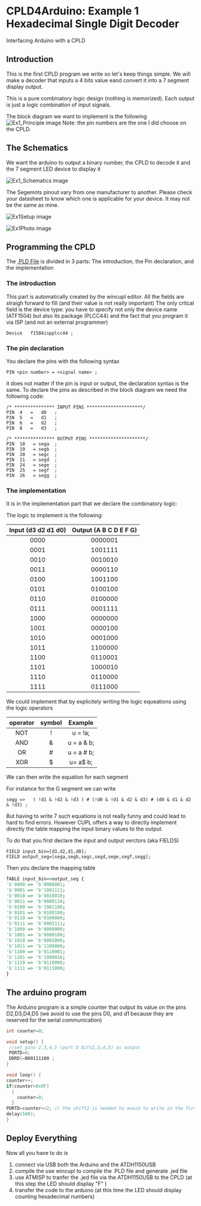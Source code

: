 # CPLD4Arduino: Example 1 Hexadecimal Single Digit Decoder
Interfacing Arduino with a CPLD
## Introduction

This is the first CPLD program we write so let's keep things simple.
We will make a decoder that inputs a 4 bits value eand convert it into a 7 segment display output.

This is a pure combinatory logic design (nothing is memorized). Each output is just a logic combination of input signals.

The block diagram we want to implement is the following
![Ex1_Principle image](/images/Ex1_Principle.png)
Note: the pin numbers are the one I did choose on the CPLD.

## The Schematics

We want the arduino to output a binary number, the CPLD to decode it and the 7 segment LED device to display it

![Ex1_Schematics image](/images/Ex1_Schematics.png)

The Segemnts pinout vary from one manufacturer to another. Please check your datasheet to know which one is applicable for your device. It may not be the same as mine.

![Ex1Setup image](/images/Ex1Setup.png)

![Ex1Photo image](/images/Ex1Photo.jpg)
## Programming the CPLD

The [.PLD File](/EX1_CPLD_hexDisplay/BINTO7SEG2.PLD) is divided in 3 parts:
The introduction, the Pin declaration, and the implementation

### The introduction

This part is automatically created by the wincupl editor.
All the fields are straigh forward to fill (and their value is not really important)
The only critcal field is the device type: you have to specify not only the device name (ATF1504) but also its package (PLCC44) and the fact that you program it via ISP (and not an external programmer)

```
Device   f1504ispplcc44 ;
```


### The pin declaration
You declare the pins with the following syntax
```
PIN <pin number> = <signal name> ;
```

it does not matter if the pin is input or output, the declaration syntax is the same. To declare the pins as described in the block diagram we need the following code:

```
/* *************** INPUT PINS *********************/
PIN  4   =   d0   ; 
PIN  5   =   d1   ; 
PIN  6   =   d2   ; 
PIN  8   =   d3   ; 

/* *************** OUTPUT PINS *********************/
PIN  18   = sega  ; 
PIN  19   = segb  ; 
PIN  20   = segc  ; 
PIN  21   = segd  ; 
PIN  24   = sege  ; 
PIN  25   = segf  ; 
PIN  26   = segg  ; 
```



### The implementation

It is in the implementation part that we declare the combinatory logic:

The logic to implement is the following:


|Input (d3 d2 d1 d0) | Output (A B C D E F G) |
| :---: | :---: |
|0000  |0000001|
|0001  |1001111|
|0010  |0010010|
|0011  |0000110|
|0100  |1001100|
|0101  |0100100|
|0110  |0100000|
|0111  |0001111|
|1000  |0000000|
|1001  |0000100|
|1010  |0001000|
|1011  |1100000|
|1100  |0110001|
|1101  |1000010|
|1110  |0110000|
|1111  |0111000|

We could implement that by explicitely writing the logic equeations using the logic operators

| operator | symbol | Example |
| :---: | :---:| :---: |
| NOT | ! | u = !a; |
| AND | & | u = a & b; |
| OR | # | u = a # b; |
| XOR | $ | u= a$ b; |

We can then write the equation for each segment

For instance for the G segment we can write
```
segg =>   ( !d1 & !d2 & !d3 ) # (!d0 & !d1 & d2 & d3) # (d0 & d1 & d2 & !d3) ;
```

But having to write 7 such equations is not really funny and could lead to hard to find errors.
However CUPL offers a way to directly implement directly the table mapping the input binary values to the output.

To do that you first declare the input and output verctors (aka FIELDS)
```
FIELD input_bin=[d3,d2,d1,d0];
FIELD output_seg=[sega,segb,segc,segd,sege,segf,segg];
```
Then you declare the mapping table

```vhdl
TABLE input_bin=>output_seg {
'b'0000 => 'b'0000001;
'b'0001 => 'b'1001111;
'b'0010 => 'b'0010010;
'b'0011 => 'b'0000110;
'b'0100 => 'b'1001100;
'b'0101 => 'b'0100100;
'b'0110 => 'b'0100000;
'b'0111 => 'b'0001111;
'b'1000 => 'b'0000000;
'b'1001 => 'b'0000100;
'b'1010 => 'b'0001000;
'b'1011 => 'b'1100000;
'b'1100 => 'b'0110001;
'b'1101 => 'b'1000010;
'b'1110 => 'b'0110000;
'b'1111 => 'b'0111000;
}
```


## The arduino program

The Arduino program is a simple counter that output its value on the pins D2,D3,D4,D5
(we avoid to use the pins D0, and d1 because they are reserved for the serial communication)

```C
int counter=0;

void setup() {
 //set pins 2,3,4,5 (port D bits2,3,4,5) as output
 PORTD=0;
 DDRD|=B00111100 ; 
}

void loop() {
counter++;
if(counter>0x0F)
  {
    counter=0;
  }
PORTD=counter<<2; // the shift2 is needed to avoid to write in the first 2 bits
delay(500);
}
```

## Deploy Everything
Now all you have to do is 
1. connect via USB both the Arduino and the ATDH1150USB
1. compile the use wincupl to compile the .PLD file and generate .jed file
1. use ATMISP to tranfer the .jed file via the ATDH1150USB to the CPLD
(at this step the LED should display "F" )
1. transfer the code to the arduino (at this time the LED should display counting hexadecimal numbers)
